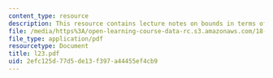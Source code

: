 ```yaml
---
content_type: resource
description: This resource contains lecture notes on bounds in terms of sparsity.
file: /media/https%3A/open-learning-course-data-rc.s3.amazonaws.com/18-465-topics-in-statistics-statistical-learning-theory-spring-2007/2efc125d77d5de13f397a44455ef4cb9_l23.pdf
file_type: application/pdf
resourcetype: Document
title: l23.pdf
uid: 2efc125d-77d5-de13-f397-a44455ef4cb9
---
```

